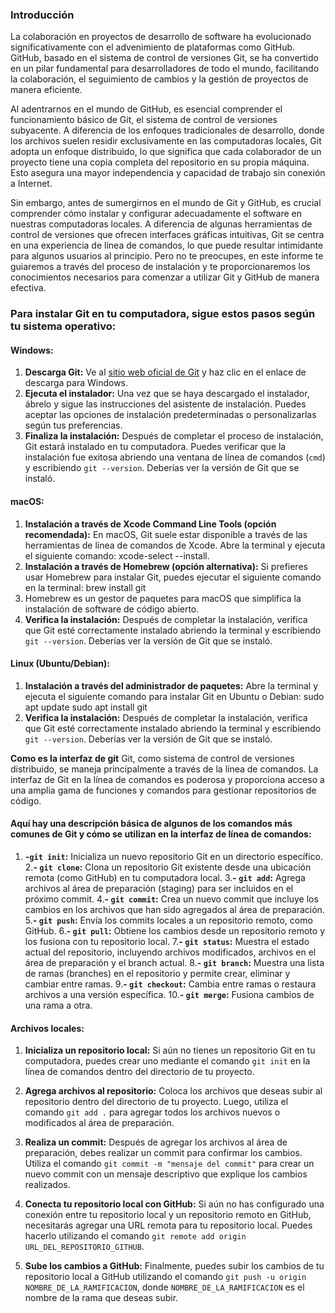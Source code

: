 ### Introducción

La colaboración en proyectos de desarrollo de software ha evolucionado significativamente con el advenimiento de plataformas como GitHub. GitHub, basado en el sistema de control de versiones Git, se ha convertido en un pilar fundamental para desarrolladores de todo el mundo, facilitando la colaboración, el seguimiento de cambios y la gestión de proyectos de manera eficiente.

Al adentrarnos en el mundo de GitHub, es esencial comprender el funcionamiento básico de Git, el sistema de control de versiones subyacente. A diferencia de los enfoques tradicionales de desarrollo, donde los archivos suelen residir exclusivamente en las computadoras locales, Git adopta un enfoque distribuido, lo que significa que cada colaborador de un proyecto tiene una copia completa del repositorio en su propia máquina. Esto asegura una mayor independencia y capacidad de trabajo sin conexión a Internet.

Sin embargo, antes de sumergirnos en el mundo de Git y GitHub, es crucial comprender cómo instalar y configurar adecuadamente el software en nuestras computadoras locales. A diferencia de algunas herramientas de control de versiones que ofrecen interfaces gráficas intuitivas, Git se centra en una experiencia de línea de comandos, lo que puede resultar intimidante para algunos usuarios al principio. Pero no te preocupes, en este informe te guiaremos a través del proceso de instalación y te proporcionaremos los conocimientos necesarios para comenzar a utilizar Git y GitHub de manera efectiva.

### Para instalar Git en tu computadora, sigue estos pasos según tu sistema operativo:

#### Windows:
1. **Descarga Git:** Ve al [sitio web oficial de Git](https://git-scm.com/) y haz clic en el enlace de descarga para Windows.
2. **Ejecuta el instalador:** Una vez que se haya descargado el instalador, ábrelo y sigue las instrucciones del asistente de instalación. Puedes aceptar las opciones de instalación predeterminadas o personalizarlas según tus preferencias.
3. **Finaliza la instalación:** Después de completar el proceso de instalación, Git estará instalado en tu computadora. Puedes verificar que la instalación fue exitosa abriendo una ventana de línea de comandos (`cmd`) y escribiendo `git --version`. Deberías ver la versión de Git que se instaló.

#### macOS:
1. **Instalación a través de Xcode Command Line Tools (opción recomendada):** En macOS, Git suele estar disponible a través de las herramientas de línea de comandos de Xcode. Abre la terminal y ejecuta el siguiente comando: xcode-select --install.
2.  **Instalación a través de Homebrew (opción alternativa):** Si prefieres usar Homebrew para instalar Git, puedes ejecutar el siguiente comando en la terminal: brew install git
3.  Homebrew es un gestor de paquetes para macOS que simplifica la instalación de software de código abierto.
3. **Verifica la instalación:** Después de completar la instalación, verifica que Git esté correctamente instalado abriendo la terminal y escribiendo `git --version`. Deberías ver la versión de Git que se instaló.

#### Linux (Ubuntu/Debian):
1. **Instalación a través del administrador de paquetes:** Abre la terminal y ejecuta el siguiente comando para instalar Git en Ubuntu o Debian:
sudo apt update
sudo apt install git
2. **Verifica la instalación:** Después de completar la instalación, verifica que Git esté correctamente instalado abriendo la terminal y escribiendo `git --version`. Deberías ver la versión de Git que se instaló.
 
**Como es la interfaz de git**
Git, como sistema de control de versiones distribuido, se maneja principalmente a través de la línea de comandos. La interfaz de Git en la línea de comandos es poderosa y proporciona acceso a una amplia gama de funciones y comandos para gestionar repositorios de código.

#### Aquí hay una descripción básica de algunos de los comandos más comunes de Git y cómo se utilizan en la interfaz de línea de comandos:

1. **-`git init`:**  Inicializa un nuevo repositorio Git en un directorio específico.
2.**- `git clone`:** Clona un repositorio Git existente desde una ubicación remota (como GitHub) en tu computadora local.
3.**- `git add`:** Agrega archivos al área de preparación (staging) para ser incluidos en el próximo commit.
4.**- `git commit`:** Crea un nuevo commit que incluye los cambios en los archivos que han sido agregados al área de preparación.
5.**- `git push`:** Envía los commits locales a un repositorio remoto, como GitHub.
6.**- `git pull`:** Obtiene los cambios desde un repositorio remoto y los fusiona con tu repositorio local.
7.**- `git status`:** Muestra el estado actual del repositorio, incluyendo archivos modificados, archivos en el área de preparación y el branch actual.
8.**- `git branch`:** Muestra una lista de ramas (branches) en el repositorio y permite crear, eliminar y cambiar entre ramas.
9.**- `git checkout`:** Cambia entre ramas o restaura archivos a una versión específica.
10.**- `git merge`:** Fusiona cambios de una rama a otra.

#### Archivos locales: 

1. **Inicializa un repositorio local:** Si aún no tienes un repositorio Git en tu computadora, puedes crear uno mediante el comando `git init` en la línea de comandos dentro del directorio de tu proyecto.

2. **Agrega archivos al repositorio:** Coloca los archivos que deseas subir al repositorio dentro del directorio de tu proyecto. Luego, utiliza el comando `git add .` para agregar todos los archivos nuevos o modificados al área de preparación.

3. **Realiza un commit:** Después de agregar los archivos al área de preparación, debes realizar un commit para confirmar los cambios. Utiliza el comando `git commit -m "mensaje del commit"` para crear un nuevo commit con un mensaje descriptivo que explique los cambios realizados.

4. **Conecta tu repositorio local con GitHub:** Si aún no has configurado una conexión entre tu repositorio local y un repositorio remoto en GitHub, necesitarás agregar una URL remota para tu repositorio local. Puedes hacerlo utilizando el comando `git remote add origin URL_DEL_REPOSITORIO_GITHUB`.

5. **Sube los cambios a GitHub:** Finalmente, puedes subir los cambios de tu repositorio local a GitHub utilizando el comando `git push -u origin NOMBRE_DE_LA_RAMIFICACION`, donde `NOMBRE_DE_LA_RAMIFICACION` es el nombre de la rama que deseas subir.
